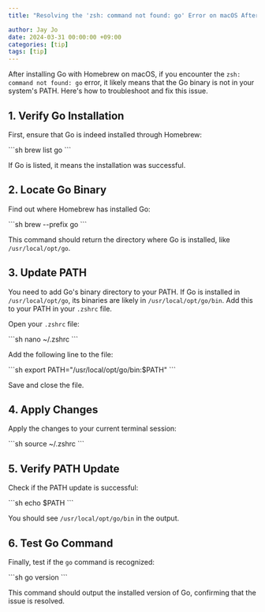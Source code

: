 ```yaml
---
title: "Resolving the 'zsh: command not found: go' Error on macOS After Installing Go with Brew"

author: Jay Jo
date: 2024-03-31 00:00:00 +09:00
categories: [tip]
tags: [tip]
---
```


After installing Go with Homebrew on macOS, if you encounter the `zsh: command not found: go` error, it likely means that the Go binary is not in your system's PATH. Here's how to troubleshoot and fix this issue.

## 1. Verify Go Installation

First, ensure that Go is indeed installed through Homebrew:

\`\`\`sh
brew list go
\`\`\`

If Go is listed, it means the installation was successful.

## 2. Locate Go Binary

Find out where Homebrew has installed Go:

\`\`\`sh
brew --prefix go
\`\`\`

This command should return the directory where Go is installed, like `/usr/local/opt/go`.

## 3. Update PATH

You need to add Go's binary directory to your PATH. If Go is installed in `/usr/local/opt/go`, its binaries are likely in `/usr/local/opt/go/bin`. Add this to your PATH in your `.zshrc` file.

Open your `.zshrc` file:

\`\`\`sh
nano ~/.zshrc
\`\`\`

Add the following line to the file:

\`\`\`sh
export PATH="/usr/local/opt/go/bin:$PATH"
\`\`\`

Save and close the file.

## 4. Apply Changes

Apply the changes to your current terminal session:

\`\`\`sh
source ~/.zshrc
\`\`\`

## 5. Verify PATH Update

Check if the PATH update is successful:

\`\`\`sh
echo $PATH
\`\`\`

You should see `/usr/local/opt/go/bin` in the output.

## 6. Test Go Command

Finally, test if the `go` command is recognized:

\`\`\`sh
go version
\`\`\`

This command should output the installed version of Go, confirming that the issue is resolved.
